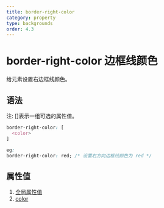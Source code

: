 ```yaml
---
title: border-right-color
category: property
type: backgrounds
order: 4.3
---
```


# border-right-color 边框线颜色

给元素设置右边框线颜色。

## 语法

注: []表示一组可选的属性值。

```css
border-right-color: [
  <color>
]

eg:
border-right-color: red; /* 设置右方向边框线颜色为 red */
```

## 属性值

1. [全局属性值](/front-end/CSS/values#anchor-值类型)
1. [color](/front-end/CSS/values#anchor-值类型)
